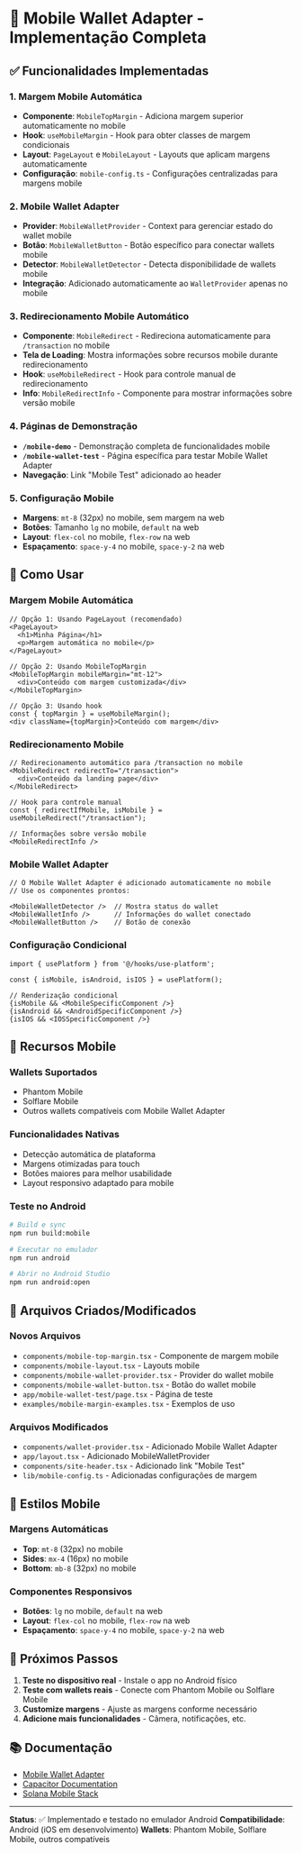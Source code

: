 # 🚀 Mobile Wallet Adapter - Implementação Completa

## ✅ **Funcionalidades Implementadas**

### 1. **Margem Mobile Automática**
- **Componente**: `MobileTopMargin` - Adiciona margem superior automaticamente no mobile
- **Hook**: `useMobileMargin` - Hook para obter classes de margem condicionais
- **Layout**: `PageLayout` e `MobileLayout` - Layouts que aplicam margens automaticamente
- **Configuração**: `mobile-config.ts` - Configurações centralizadas para margens mobile

### 2. **Mobile Wallet Adapter**
- **Provider**: `MobileWalletProvider` - Context para gerenciar estado do wallet mobile
- **Botão**: `MobileWalletButton` - Botão específico para conectar wallets mobile
- **Detector**: `MobileWalletDetector` - Detecta disponibilidade de wallets mobile
- **Integração**: Adicionado automaticamente ao `WalletProvider` apenas no mobile

### 3. **Redirecionamento Mobile Automático**
- **Componente**: `MobileRedirect` - Redireciona automaticamente para `/transaction` no mobile
- **Tela de Loading**: Mostra informações sobre recursos mobile durante redirecionamento
- **Hook**: `useMobileRedirect` - Hook para controle manual de redirecionamento
- **Info**: `MobileRedirectInfo` - Componente para mostrar informações sobre versão mobile

### 4. **Páginas de Demonstração**
- **`/mobile-demo`** - Demonstração completa de funcionalidades mobile
- **`/mobile-wallet-test`** - Página específica para testar Mobile Wallet Adapter
- **Navegação**: Link "Mobile Test" adicionado ao header

### 5. **Configuração Mobile**
- **Margens**: `mt-8` (32px) no mobile, sem margem na web
- **Botões**: Tamanho `lg` no mobile, `default` na web
- **Layout**: `flex-col` no mobile, `flex-row` na web
- **Espaçamento**: `space-y-4` no mobile, `space-y-2` na web

## 🎯 **Como Usar**

### **Margem Mobile Automática**
```tsx
// Opção 1: Usando PageLayout (recomendado)
<PageLayout>
  <h1>Minha Página</h1>
  <p>Margem automática no mobile</p>
</PageLayout>

// Opção 2: Usando MobileTopMargin
<MobileTopMargin mobileMargin="mt-12">
  <div>Conteúdo com margem customizada</div>
</MobileTopMargin>

// Opção 3: Usando hook
const { topMargin } = useMobileMargin();
<div className={topMargin}>Conteúdo com margem</div>
```

### **Redirecionamento Mobile**
```tsx
// Redirecionamento automático para /transaction no mobile
<MobileRedirect redirectTo="/transaction">
  <div>Conteúdo da landing page</div>
</MobileRedirect>

// Hook para controle manual
const { redirectIfMobile, isMobile } = useMobileRedirect("/transaction");

// Informações sobre versão mobile
<MobileRedirectInfo />
```

### **Mobile Wallet Adapter**
```tsx
// O Mobile Wallet Adapter é adicionado automaticamente no mobile
// Use os componentes prontos:

<MobileWalletDetector />  // Mostra status do wallet
<MobileWalletInfo />      // Informações do wallet conectado
<MobileWalletButton />    // Botão de conexão
```

### **Configuração Condicional**
```tsx
import { usePlatform } from '@/hooks/use-platform';

const { isMobile, isAndroid, isIOS } = usePlatform();

// Renderização condicional
{isMobile && <MobileSpecificComponent />}
{isAndroid && <AndroidSpecificComponent />}
{isIOS && <IOSSpecificComponent />}
```

## 📱 **Recursos Mobile**

### **Wallets Suportados**
- Phantom Mobile
- Solflare Mobile
- Outros wallets compatíveis com Mobile Wallet Adapter

### **Funcionalidades Nativas**
- Detecção automática de plataforma
- Margens otimizadas para touch
- Botões maiores para melhor usabilidade
- Layout responsivo adaptado para mobile

### **Teste no Android**
```bash
# Build e sync
npm run build:mobile

# Executar no emulador
npm run android

# Abrir no Android Studio
npm run android:open
```

## 🔧 **Arquivos Criados/Modificados**

### **Novos Arquivos**
- `components/mobile-top-margin.tsx` - Componente de margem mobile
- `components/mobile-layout.tsx` - Layouts mobile
- `components/mobile-wallet-provider.tsx` - Provider do wallet mobile
- `components/mobile-wallet-button.tsx` - Botão do wallet mobile
- `app/mobile-wallet-test/page.tsx` - Página de teste
- `examples/mobile-margin-examples.tsx` - Exemplos de uso

### **Arquivos Modificados**
- `components/wallet-provider.tsx` - Adicionado Mobile Wallet Adapter
- `app/layout.tsx` - Adicionado MobileWalletProvider
- `components/site-header.tsx` - Adicionado link "Mobile Test"
- `lib/mobile-config.ts` - Adicionadas configurações de margem

## 🎨 **Estilos Mobile**

### **Margens Automáticas**
- **Top**: `mt-8` (32px) no mobile
- **Sides**: `mx-4` (16px) no mobile
- **Bottom**: `mb-8` (32px) no mobile

### **Componentes Responsivos**
- **Botões**: `lg` no mobile, `default` na web
- **Layout**: `flex-col` no mobile, `flex-row` na web
- **Espaçamento**: `space-y-4` no mobile, `space-y-2` na web

## 🚀 **Próximos Passos**

1. **Teste no dispositivo real** - Instale o app no Android físico
2. **Teste com wallets reais** - Conecte com Phantom Mobile ou Solflare Mobile
3. **Customize margens** - Ajuste as margens conforme necessário
4. **Adicione mais funcionalidades** - Câmera, notificações, etc.

## 📚 **Documentação**

- [Mobile Wallet Adapter](https://github.com/solana-mobile/mobile-wallet-adapter)
- [Capacitor Documentation](https://capacitorjs.com/docs/)
- [Solana Mobile Stack](https://solanamobile.com/)

---

**Status**: ✅ Implementado e testado no emulador Android
**Compatibilidade**: Android (iOS em desenvolvimento)
**Wallets**: Phantom Mobile, Solflare Mobile, outros compatíveis
